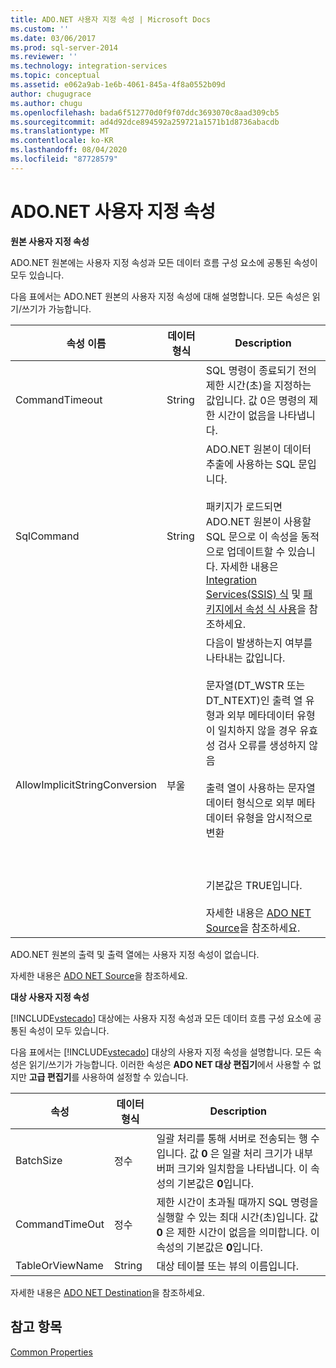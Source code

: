 ```yaml
---
title: ADO.NET 사용자 지정 속성 | Microsoft Docs
ms.custom: ''
ms.date: 03/06/2017
ms.prod: sql-server-2014
ms.reviewer: ''
ms.technology: integration-services
ms.topic: conceptual
ms.assetid: e062a9ab-1e6b-4061-845a-4f8a0552b09d
author: chugugrace
ms.author: chugu
ms.openlocfilehash: bada6f512770d0f9f07ddc3693070c8aad309cb5
ms.sourcegitcommit: ad4d92dce894592a259721a1571b1d8736abacdb
ms.translationtype: MT
ms.contentlocale: ko-KR
ms.lasthandoff: 08/04/2020
ms.locfileid: "87728579"
---
```

# <a name="ado-net-custom-properties"></a>ADO.NET 사용자 지정 속성
  **원본 사용자 지정 속성**  
  
 ADO.NET 원본에는 사용자 지정 속성과 모든 데이터 흐름 구성 요소에 공통된 속성이 모두 있습니다.  
  
 다음 표에서는 ADO.NET 원본의 사용자 지정 속성에 대해 설명합니다. 모든 속성은 읽기/쓰기가 가능합니다.  
  
|속성 이름|데이터 형식|Description|  
|-------------------|---------------|-----------------|  
|CommandTimeout|String|SQL 명령이 종료되기 전의 제한 시간(초)을 지정하는 값입니다. 값 0은 명령의 제한 시간이 없음을 나타냅니다.|  
|SqlCommand|String|ADO.NET 원본이 데이터 추출에 사용하는 SQL 문입니다.<br /><br /> 패키지가 로드되면 ADO.NET 원본이 사용할 SQL 문으로 이 속성을 동적으로 업데이트할 수 있습니다. 자세한 내용은 [Integration Services&#40;SSIS&#41; 식](../expressions/integration-services-ssis-expressions.md) 및 [패키지에서 속성 식 사용](../expressions/use-property-expressions-in-packages.md)을 참조하세요.|  
|AllowImplicitStringConversion|부울|다음이 발생하는지 여부를 나타내는 값입니다.<br /><br /> 문자열(DT_WSTR 또는 DT_NTEXT)인 출력 열 유형과 외부 메타데이터 유형이 일치하지 않을 경우 유효성 검사 오류를 생성하지 않음<br /><br /> 출력 열이 사용하는 문자열 데이터 형식으로 외부 메타데이터 유형을 암시적으로 변환<br /><br /> <br /><br /> 기본값은 TRUE입니다.<br /><br /> 자세한 내용은 [ADO NET Source](ado-net-source.md)을 참조하세요.|  
  
 ADO.NET 원본의 출력 및 출력 열에는 사용자 지정 속성이 없습니다.  
  
 자세한 내용은 [ADO NET Source](ado-net-source.md)을 참조하세요.  
  
 **대상 사용자 지정 속성**  
  
 [!INCLUDE[vstecado](../../includes/vstecado-md.md)] 대상에는 사용자 지정 속성과 모든 데이터 흐름 구성 요소에 공통된 속성이 모두 있습니다.  
  
 다음 표에서는 [!INCLUDE[vstecado](../../includes/vstecado-md.md)] 대상의 사용자 지정 속성을 설명합니다. 모든 속성은 읽기/쓰기가 가능합니다. 이러한 속성은 **ADO NET 대상 편집기**에서 사용할 수 없지만 **고급 편집기**를 사용하여 설정할 수 있습니다.  
  
|속성|데이터 형식|Description|  
|--------------|---------------|-----------------|  
|BatchSize|정수|일괄 처리를 통해 서버로 전송되는 행 수입니다. 값 **0** 은 일괄 처리 크기가 내부 버퍼 크기와 일치함을 나타냅니다. 이 속성의 기본값은 **0**입니다.|  
|CommandTimeOut|정수|제한 시간이 초과될 때까지 SQL 명령을 실행할 수 있는 최대 시간(초)입니다. 값 **0** 은 제한 시간이 없음을 의미합니다. 이 속성의 기본값은 **0**입니다.|  
|TableOrViewName|String|대상 테이블 또는 뷰의 이름입니다.|  
  
 자세한 내용은 [ADO NET Destination](ado-net-destination.md)을 참조하세요.  
  
## <a name="see-also"></a>참고 항목  
 [Common Properties](../common-properties.md)  
  
  
